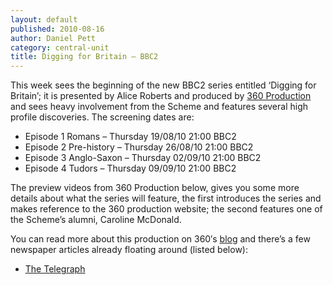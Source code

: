 ```yaml
---
layout: default
published: 2010-08-16
author: Daniel Pett
category: central-unit
title: Digging for Britain – BBC2
---
```



This week sees the beginning of the new BBC2 series entitled ‘Digging for Britain’; it is presented by Alice Roberts and produced by [360 Production](http://www.360production.com/index.php/2010/04/digging-for-britain/ "360 Production's website") and sees heavy involvement from the Scheme and features several high profile discoveries. The screening dates are:

*   Episode 1 Romans – Thursday 19/08/10 21:00 BBC2
*   Episode 2 Pre-history – Thursday 26/08/10 21:00 BBC2
*   Episode 3 Anglo-Saxon – Thursday 02/09/10 21:00 BBC2
*   Episode 4 Tudors – Thursday 09/09/10 21:00 BBC2

The preview videos from 360 Production below, gives you some more details about what the series will feature, the first introduces the series and makes reference to the 360 production website; the second features one of the Scheme’s alumni, Caroline McDonald.

You can read more about this production on 360′s [blog](http://www.360production.com/index.php/2010/08/digging-for-britain-bbc2/) and there’s a few newspaper articles already floating around (listed below):

*   [The Telegraph](http://www.telegraph.co.uk/culture/tvandradio/bbc/7944849/Digging-for-history...-but-its-not-Time-Team.html)

